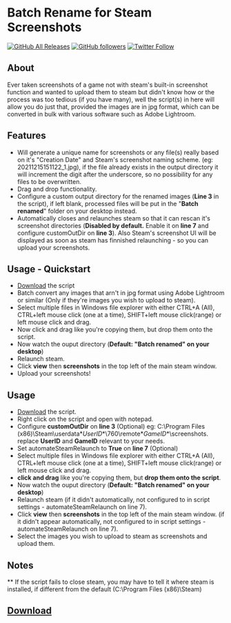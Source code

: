 # Batch Rename for Steam Screenshots
 [![GitHub All Releases](https://img.shields.io/github/downloads/Zafpyr/Batch-Rename-for-Steam-Screenshots/total)](https://somsubhra.github.io/github-release-stats/?username=Zafpyr&repository=Batch-Rename-for-Steam-Screenshots) [![GitHub followers](https://img.shields.io/github/followers/Zafpyr.svg?style=social&label=Follow)](https://github.com/Zafpyr) [![Twitter Follow](https://img.shields.io/twitter/follow/Zafpyr.svg?style=social&label=Follow)](https://twitter.com/Zafpyr)

## About
Ever taken screenshots of a game not with steam's built-in screenshot function and wanted to upload them to steam but didn't know how or the process was too tedious (if you have many), well the script(s) in here will allow you do just that, provided the images are in jpg format, which can be converted in bulk with various software such as Adobe Lightroom. 

## Features
- Will generate a unique name for screenshots or any file(s) really based on it's "Creation Date" and Steam's screenshot naming scheme. (eg: 20211215151122_1.jpg), if the file already exists in the output directory it will increment the digit after the underscore, so no possibility for any files to be overwritten.
- Drag and drop functionality.
- Configure a custom output directory for the renamed images (**Line 3** in the script), if left blank, processed files will be put in the "**Batch renamed**" folder on your desktop instead.
- Automatically closes and relaunches steam so that it can rescan it's screenshot directories (**Disabled by default.** Enable it on **line 7** and configure customOutDir on **line 3**). Also Steam's screenshot UI will be displayed as soon as steam has finnished relaunching - so you can upload your screenshots.

## Usage - Quickstart
- [Download](https://github.com/Zafpyr/Batch-Rename-for-Steam-Screenshots/releases/download/v0.1-vbs-alpha/BatchRenameForSteamScreenshots.vbs) the script
- Batch convert any images that arn't in jpg format using Adobe Lightroom or similar (Only if they're images you wish to upload to steam).
- Select multiple files in Windows file explorer with either CTRL+A (All), CTRL+left mouse click (one at a time), SHIFT+left mouse click(range) or left mouse click and drag. 
- Now click and drag like you're copying them, but drop them onto the script.
- Now watch the ouput directory (**Default: "Batch renamed" on your desktop**)
- Relaunch steam.
- Click **view** then **screenshots** in the top left of the main steam window.
- Upload your screenshots!

## Usage
- [Download](https://github.com/Zafpyr/Batch-Rename-for-Steam-Screenshots/releases/download/v0.1-vbs-alpha/BatchRenameForSteamScreenshots.vbs) the script.
- Right click on the script and open with notepad.
- Configure **customOutDir** on **line 3** (Optional) eg: C:\Program Files (x86)\Steam\userdata\**UserID**\760\remote\**GameID**\screenshots.  replace **UserID** and **GameID** relevant to your needs. 
- Set automateSteamRelaunch to **True** on **line 7** (Optional)
- Select multiple files in Windows file explorer with either CTRL+A (All), CTRL+left mouse click (one at a time), SHIFT+left mouse click(range) or left mouse click and drag. 
- **click and drag** like you're copying them, but **drop them onto the script**.
- Now watch the ouput directory (**Default: "Batch renamed" on your desktop**)
- Relaunch steam (if it didn't automatically, not configured to in script settings - automateSteamRelaunch on line 7).
- Click **view** then **screenshots** in the top left of the main steam window. (if it didn't appear automatically, not configured to in script settings - automateSteamRelaunch on line 7).
- Select the images you wish to upload to steam as screenshots and upload them.

## Notes
** If the script fails to close steam, you may have to tell it where steam is installed, if different from the default (C:\Program Files (x86)\Steam)

## [Download](https://github.com/Zafpyr/Batch-Rename-for-Steam-Screenshots/releases/download/v0.1-vbs-alpha/BatchRenameForSteamScreenshots.vbs)
